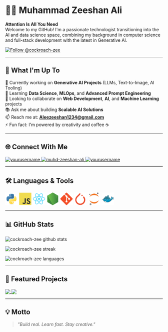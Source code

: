 # 👨‍💻 Muhammad Zeeshan Ali

**Attention Is All You Need**  
Welcome to my GitHub! I'm a passionate technologist transitioning into the AI and data science space, combining my background in computer science and full-stack development with the latest in Generative AI.

<a href="https://github.com/cockroach-zee">
  <img src="https://img.shields.io/github/followers/cockroach-zee?label=Follow&style=social" alt="Follow @cockroach-zee" />
</a>

---

## 🚀 What I'm Up To

🔭 Currently working on **Generative AI Projects** (LLMs, Text-to-Image, AI Tooling)  
🌱 Learning **Data Science**, **MLOps**, and **Advanced Prompt Engineering**  
👯 Looking to collaborate on **Web Development**, **AI**, and **Machine Learning** projects  
📚 Ask me about building **Scalable AI Solutions**  
📫 Reach me at: **Aleezeeshan1234@gmail.com**  
⚡ Fun fact: I'm powered by creativity and coffee ☕

---

## 🌐 Connect With Me

<p align="left">
  <a href="https://twitter.com/yourusername" target="blank">
    <img align="center" src="https://raw.githubusercontent.com/rahuldkjain/github-profile-readme-generator/master/src/images/icons/Social/twitter.svg" alt="yourusername" height="30" width="40" />
  </a>
  <a href="https://www.linkedin.com/in/muhd-zeeshan-ali/" target="blank">
    <img align="center" src="https://raw.githubusercontent.com/rahuldkjain/github-profile-readme-generator/master/src/images/icons/Social/linked-in-alt.svg" alt="muhd-zeeshan-ali" height="30" width="40" />
  </a>
  <a href="https://instagram.com/yourusername" target="blank">
    <img align="center" src="https://raw.githubusercontent.com/rahuldkjain/github-profile-readme-generator/master/src/images/icons/Social/instagram.svg" alt="yourusername" height="30" width="40" />
  </a>
</p>

---

## 🛠️ Languages & Tools

<p align="left">
  <img src="https://raw.githubusercontent.com/devicons/devicon/master/icons/python/python-original.svg" alt="python" width="40" height="40"/>
  <img src="https://raw.githubusercontent.com/devicons/devicon/master/icons/javascript/javascript-original.svg" alt="javascript" width="40" height="40"/>
  <img src="https://raw.githubusercontent.com/devicons/devicon/master/icons/react/react-original.svg" alt="react" width="40" height="40"/>
  <img src="https://raw.githubusercontent.com/devicons/devicon/master/icons/nodejs/nodejs-original.svg" alt="nodejs" width="40" height="40"/>
  <img src="https://raw.githubusercontent.com/devicons/devicon/master/icons/git/git-original.svg" alt="git" width="40" height="40"/>
  <img src="https://raw.githubusercontent.com/devicons/devicon/master/icons/pytorch/pytorch-original.svg" alt="pytorch" width="40" height="40"/>
  <img src="https://raw.githubusercontent.com/devicons/devicon/master/icons/jupyter/jupyter-original.svg" alt="jupyter" width="40" height="40"/>
  <img src="https://raw.githubusercontent.com/devicons/devicon/master/icons/docker/docker-original.svg" alt="docker" width="40" height="40"/>
</p>

---

## 📊 GitHub Stats

<p align="left">
  <img src="https://github-readme-stats.vercel.app/api?username=cockroach-zee&show_icons=true&theme=radical" alt="cockroach-zee github stats"/>
</p>

<p align="left">
  <img src="https://github-readme-streak-stats.herokuapp.com/?user=cockroach-zee&theme=radical" alt="cockroach-zee streak"/>
</p>

<p align="left">
  <img src="https://github-readme-stats.vercel.app/api/top-langs/?username=cockroach-zee&layout=compact&theme=radical" alt="cockroach-zee languages"/>
</p>

---

## 🌟 Featured Projects

<a href="https://github.com/cockroach-zee/genai-chatbot">
  <img align="center" src="https://github-readme-stats.vercel.app/api/pin/?username=cockroach-zee&repo=genai-chatbot&theme=radical" />
</a>
<a href="https://github.com/cockroach-zee/ds-case-study">
  <img align="center" src="https://github-readme-stats.vercel.app/api/pin/?username=cockroach-zee&repo=ds-case-study&theme=radical" />
</a>

---

## 💡 Motto
> *"Build real. Learn fast. Stay creative."*
